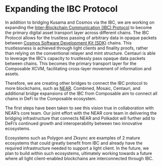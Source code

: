# Expanding the IBC Protocol

In addition to bridging Kusama and Cosmos via the IBC, we are working on expanding the [Inter-Blockchain Communication (IBC) Protocol](https://ibcprotocol.org/) to become the primary digital asset transport layer across different chains. The IBC Protocol allows for the trustless passing of arbitrary data in opaque packets between [Cosmos Software Development Kit (SDK)](https://v1.cosmos.network/sdk) chains. This trustlessness is achieved through light clients and finality proofs, rather than relying on the conventional relayer and mint structure. Centauri is able to leverage the IBC’s capacity to trustlessly pass opaque data packets between chains. This becomes the primary transport layer for the Composable XCVM, facilitating cross-layer movement of information and assets. 

Therefore, we are creating other bridges to connect the IBC protocol to more blockchains, such as [NEAR](https://near.org/). Combined, Mosaic, Centauri, and additional bridge expansions of the IBC from Composable aim to connect all chains in DeFi to the Composable ecosystem.

The first steps have been taken to see this vision true in collaboration with NEAR’s core team. Our joint effort with the NEAR core team in delivering the bridging infrastructure that connects NEAR and Polkadot will further add to DeFi’s continued growth and interoperability between two innovative ecosystems.

Ecosystems such as Polygon and Zksync are examples of 2 mature ecosystems that could greatly benefit from IBC and already have the required infrastructure needed to support a light client. In the future, we plan to build within such ecosystems, ultimately working towards a future where all light client-enabled blockchains are interconnected through IBC.

